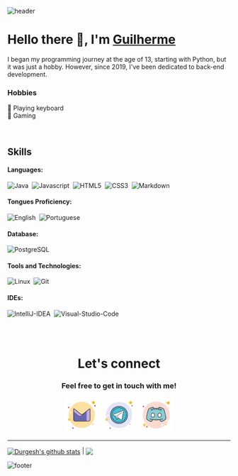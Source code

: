 ![header](https://capsule-render.vercel.app/api?type=waving&color=auto&height=248&section=header&text=FireguiQueen,&desc=Backend%20developer&fontAlign=45&fontSize=46&fontAlignY=46&animation=fadeIn)

<!-- ![header](https://capsule-render.vercel.app/api?type=waving&color=702acc&height=110&section=header) -->

# Hello there 👋, I'm <a href="https://github.com/FireguiQueen/FireguiQueen#tools-and-technologies">Guilherme</a>

I began my programming journey at the age of 13, starting with Python, but it was just a hobby. 
However, since 2019, I've been dedicated to back-end development. 

### Hobbies 
🎹 Playing keyboard </br> 
👾 Gaming 

<br>

## Skills
#### Languages:
![Java](https://img.shields.io/badge/java-ff2c2c?style=for-the-badge&logo=openjdk&logoColor=white)&nbsp;
![Javascript](https://img.shields.io/badge/javascript-ebd834?style=for-the-badge&logo=javascript&logoColor=black)&nbsp;
![HTML5](https://img.shields.io/badge/html5-%23E34F26.svg?style=for-the-badge&logo=html5&logoColor=white)&nbsp;
![CSS3](https://img.shields.io/badge/css3-%231572B6.svg?style=for-the-badge&logo=css3&logoColor=white)&nbsp;
![Markdown](https://img.shields.io/badge/markdown-%23000000.svg?style=for-the-badge&logo=markdown&logoColor=white)&nbsp;

#### Tongues Proficiency:
![English](https://img.shields.io/badge/B2-english-2ea44f?style=for-the-badge)&nbsp;
![Portuguese](https://img.shields.io/badge/native-portuguese-eeb22d?style=for-the-badge)&nbsp;

#### Database:
![PostgreSQL](https://img.shields.io/badge/PostgreSQL-316192?style=for-the-badge&logo=postgresql&logoColor=white)&nbsp;

#### Tools and Technologies:
![Linux](https://img.shields.io/badge/Linux-FCC624?style=for-the-badge&logo=linux&logoColor=black)&nbsp;
![Git](https://img.shields.io/badge/GIT-E44C30?style=for-the-badge&logo=git&logoColor=white)&nbsp;

#### IDEs:
![IntelliJ-IDEA](https://img.shields.io/badge/IntelliJ%20IDEA-f05d84.svg?style=for-the-badge&logo=intellij-idea&logoColor=black)&nbsp;
![Visual-Studio-Code](https://img.shields.io/badge/Visual%20Studio%20Code-0078d7.svg?style=for-the-badge&logo=visual-studio-code&logoColor=white)&nbsp;

<br>
<br>

<div style="text-align: center" align="center">
  <h1> Let's connect </h1> 
  <h3>Feel free to get in touch with me!</h3> 
  <a href ="mailto: fireguiqueen@proton.me"> <img alt="prontmail" title="Prontmail" width="80" src="./assets/icons/proton.svg"></a>
  <a href="https://t.me/fireguiqueen"> <img alt="telegram" title="Telegram" width="80" src="./assets/icons/telegram.svg"></a>
  <a href ="https://discord.com/users/402168526112292864"> <img alt="discord" title="Discord" width="80" src="./assets/icons/discord.svg"></a>
</div>

_______________________

<a href="https://github.com/anuraghazra/github-readme-stats"><img align="center" src="https://github-readme-stats.vercel.app/api?username=fireguiqueen&show_icons=true&include_all_commits=true&theme=buefy&hide_border=true" alt="Durgesh's github stats" /></a> | <a href="https://github.com/anuraghazra/github-readme-stats"><img align="center" src="https://github-readme-stats.vercel.app/api/top-langs/?username=fireguiqueen&layout=compact&theme=buefy&hide_border=true" /></a> 

![footer](https://capsule-render.vercel.app/api?type=waving&color=794acc&height=110&section=footer)



<!-- 
  ![FireguiQueen - cyberpunk](https://github.com/FireguiQueen/FireguiQueen/assets/98475125/042d2b52-9637-4de7-8b98-389504712322)
  ![Dark Souls - Welcome](https://user-images.githubusercontent.com/98475125/207168782-1983bc07-614d-40ca-96ba-5693e7357d5b.gif) 
  ![final real final](https://github.com/FireguiQueen/FireguiQueen/assets/98475125/054612d6-6257-438b-b332-9dfdad89eb89) 
  ![introduc](https://github.com/FireguiQueen/FireguiQueen/assets/98475125/47909ce4-e2e3-4c75-b04c-b6215e74e7af)

-- COURSES
## 👨‍🎓 Core Education
- Havard - _Computer Science 50 (CS50)_ 
- UFFS - _Digital Circuits_
- Computer Science Mathematical Fundamentals
-->  






